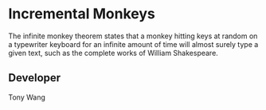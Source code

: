 Incremental Monkeys
=======

The infinite monkey theorem states that a monkey hitting keys at random on a typewriter keyboard for an infinite amount of time will almost surely type a given text, such as the complete works of William Shakespeare.


Developer
----------

Tony Wang
